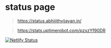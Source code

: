 # status page

> https://status.abhijithvijayan.in/

> https://stats.uptimerobot.com/pzxzYf90DR

[![Netlify Status](https://api.netlify.com/api/v1/badges/eafd02cc-bff9-4f19-9c02-166c03138c0a/deploy-status)](https://app.netlify.com/sites/status-abhijithvijayan/deploys)
